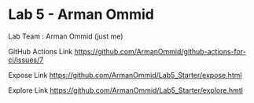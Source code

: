 # Lab 5 - Arman Ommid
Lab Team : Arman Ommid (just me)

GitHub Actions Link
https://github.com/ArmanOmmid/github-actions-for-ci/issues/7

Expose Link
https://github.com/ArmanOmmid/Lab5_Starter/expose.html

Explore Link
https://github.com/ArmanOmmid/Lab5_Starter/explore.hmtl
